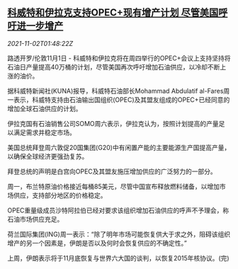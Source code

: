 <!--1635818462000-->
[科威特和伊拉克支持OPEC+现有增产计划 尽管美国呼吁进一步增产](https://cn.reuters.com/article/kuwait-iraq-1101-mon-idCNKBS2HN04N)
------

<div><i>2021-11-02T01:48:22Z</i></div><p>路透开罗/伦敦11月1日 - 科威特和伊拉克将在周四举行的OPEC+会议上支持坚持将石油日产量提高40万桶的计划，尽管美国再次呼吁增加石油供应，以冷却不断上涨的油价。</p><p>据科威特新闻社(KUNA)报导，科威特石油部长Mohammad Abdulatif al-Fares周一表示，科威特支持由石油输出国组织(OPEC)及其盟友组成的OPEC+已经同意的增加全球石油供应的计划。</p><p>伊拉克国有石油销售公司SOMO周六表示，伊拉克认为，按照计划提高的产量足以满足需求并稳定市场。</p><p>美国总统拜登周六敦促20国集团(G20)中有闲置产能的主要能源生产国提高产量，以确保全球经济更强劲复苏。</p><p>拜登总统的声明是白宫向OPEC及其盟友施压增加供应的广泛努力的一部分。</p><p>周一，布兰特原油价格接近每桶85美元，尽管中国宣布释放燃料储备，以增加市场供应，支持部分地区的价格稳定。</p><p>OPEC重量级成员沙特阿拉伯已经对要求该组织增加石油供应的呼声不予理会，称石油市场供应充足。</p><p>荷兰国际集团(ING)周一表示：“除了明年市场可能恢复供大于求之外，阻碍该组织增产的另一个因素是，伊朗是否以及何时会恢复供应的不确定性。”</p><p>上周，伊朗表示将于11月底恢复与世界六大国的谈判，以恢复2015年核协议。(完)</p>
